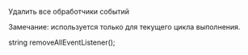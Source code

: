 Удалить все обработчики событий

Замечание: используется только для текущего цикла выполнения.

string removeAllEventListener();